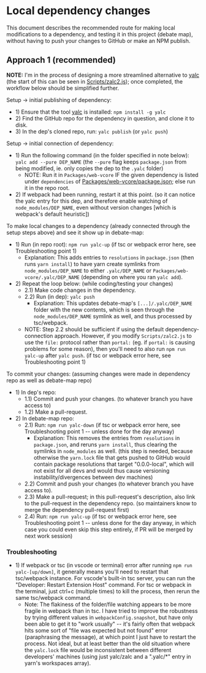 # Local dependency changes

This document describes the recommended route for making local modifications to a dependency, and testing it in this project (debate map), without having to push your changes to GitHub or make an NPM publish.

## Approach 1 (recommended)

**NOTE:** I'm in the process of designing a more streamlined alternative to [yalc](https://github.com/wclr/yalc) (the start of this can be seen in [Scripts/zalc2.js](https://github.com/debate-map/app/tree/main/Scripts/zalc2.js)); once completed, the workflow below should be simplified further.

Setup -> initial publishing of dependency:
* 1\) Ensure that the tool [yalc](https://github.com/wclr/yalc) is installed: `npm install -g yalc`
* 2\) Find the GitHub repo for the dependency in question, and clone it to disk.
* 3\) In the dep's cloned repo, run: `yalc publish` (or `yalc push`)

Setup -> initial connection of dependency:
* 1\) Run the following command (in the folder specified in note below): `yalc add --pure DEP_NAME` (the `--pure` flag keeps `package.json` from being modified, ie. only copies the dep to the `.yalc` folder)
	* NOTE: Run it in `Packages/web-vcore` IF the given dependency is listed under `dependencies` of [Packages/web-vcore/package.json](https://github.com/debate-map/app/tree/main/Packages/web-vcore/package.json); else run it in the repo root.
* 2\) If webpack had been running, restart it at this point. (so it can notice the yalc entry for this dep, and therefore enable watching of `node_modules/DEP_NAME`, even without version changes [which is webpack's default heuristic])

To make local changes to a dependency (already connected through the setup steps above) and see it show up in debate-map:
* 1\) Run (in repo root): `npm run yalc-up` (if tsc or webpack error here, see Troubleshooting point 1)
	* Explanation: This adds entries to `resolutions` in `package.json` (then runs `yarn install`) to have yarn create symlinks from `node_modules/DEP_NAME` to either `.yalc/DEP_NAME` or `Packages/web-vcore/.yalc/DEP_NAME` (depending on where you ran `yalc add`).
* 2\) Repeat the loop below: (while coding/testing your changes)
	* 2.1\) Make code changes in the dependency.
	* 2.2\) Run (in dep): `yalc push`
		* Explanation: This updates debate-map's `[...]/.yalc/DEP_NAME` folder with the new contents, which is seen through the `node_modules/DEP_NAME` symlink as well, and thus processed by tsc/webpack.
	* NOTE: Step 2.2 should be sufficient if using the default dependency-connection approach. However, if you modify `Scripts/zalc2.js` to use the `file:` protocol rather than `portal:` (eg. if `portal:` is causing problems for some reason), then you'll need to also run `npm run yalc-up` after `yalc push`. (if tsc or webpack error here, see Troubleshooting point 1)

To commit your changes: (assuming changes were made in dependency repo as well as debate-map repo)
* 1\) In dep's repo:
	* 1.1\) Commit and push your changes. (to whatever branch you have access to)
	* 1.2\) Make a pull-request.
* 2\) In debate-map repo:
	* 2.1\) Run: `npm run yalc-down` (if tsc or webpack error here, see Troubleshooting point 1 -- unless done for the day anyway)
		* Explanation: This removes the entries from `resolutions` in `package.json`, and reruns `yarn install`, thus clearing the symlinks in `node_modules` as well. (this step is needed, because otherwise the `yarn.lock` file that gets pushed to GitHub would contain package resolutions that target "0.0.0-local", which will not exist for all devs and would thus cause versioning instability/divergences between dev machines)
	* 2.2\) Commit and push your changes (to whatever branch you have access to).
	* 2.3\) Make a pull-request; in this pull-request's description, also link to the pull-request in the dependency repo. (so maintainers know to merge the dependency pull-request first)
	* 2.4\) Run: `npm run yalc-up` (if tsc or webpack error here, see Troubleshooting point 1 -- unless done for the day anyway, in which case you could even skip this step entirely, if PR will be merged by next work session)

### Troubleshooting

* 1\) If webpack or tsc (in vscode or terminal) error after running `npm run yalc-[up/down]`, it generally means you'll need to restart that tsc/webpack instance. For vscode's built-in tsc server, you can run the "Developer: Restart Extension Host" command. For tsc or webpack in the terminal, just ctrl+c (multiple times) to kill the process, then rerun the same tsc/webpack command.
	* Note: The flakiness of the folder/file watching appears to be more fragile in webpack than in tsc. I have tried to improve the robustness by trying different values in `webpackConfig.snapshot`, but have only been able to get it to "work usually" -- it's fairly often that webpack hits some sort of "file was expected but not found" error (paraphrasing the message), at which point I just have to restart the process. Not ideal, but at least better than the old situation where the `yalc.lock` file would be inconsistent between different developers' machines (using just yalc/zalc and a ".yalc/*" entry in yarn's workspaces array).